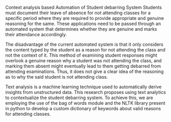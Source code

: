 Context analysis based Automation of Student debarring System 
Students must document their leave of absence for not attending classes for a specific period where they are required to provide appropriate and genuine reasoning for the same. These applications need to be passed through an automated system that determines whether they are genuine and marks their attendance accordingly.

The disadvantage of the current automated system is that it only considers the content typed by the student as a reason for not attending the class and not the context of it. This method of examining student responses might overlook a genuine reason why a student was not attending the class, and marking them absent might eventually lead to them getting debarred from attending examinations. Thus, it does not give a clear idea of the reasoning as to why the said student is not attending class.

Text analysis is a machine learning technique used to automatically derive insights from unstructured data. This research proposes using text analytics to contextualize the student debarring system. To achieve this, we are employing the use of the bag of words module and the NLTK library present in python to develop a custom dictionary of keywords about valid reasons for attending classes.
